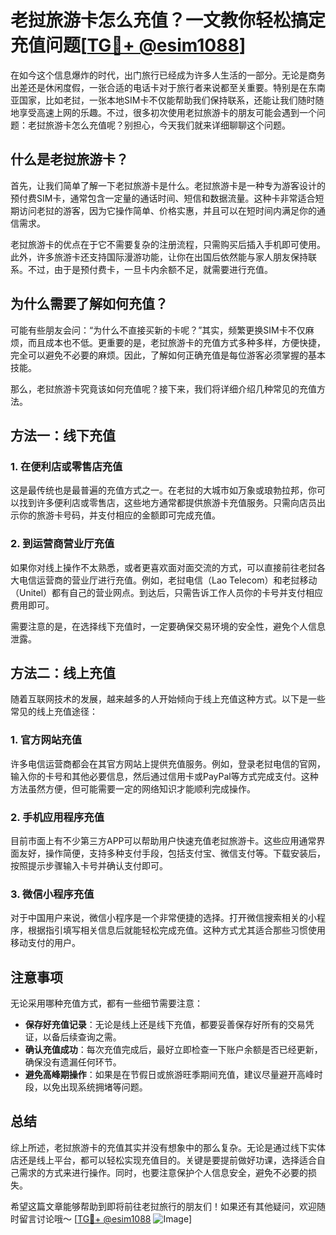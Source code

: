 # 老挝旅游卡怎么充值？一文教你轻松搞定充值问题[[TG💪+ @esim1088](https://t.me/s/esim1088)]

在如今这个信息爆炸的时代，出门旅行已经成为许多人生活的一部分。无论是商务出差还是休闲度假，一张合适的电话卡对于旅行者来说都至关重要。特别是在东南亚国家，比如老挝，一张本地SIM卡不仅能帮助我们保持联系，还能让我们随时随地享受高速上网的乐趣。不过，很多初次使用老挝旅游卡的朋友可能会遇到一个问题：老挝旅游卡怎么充值呢？别担心，今天我们就来详细聊聊这个问题。

## 什么是老挝旅游卡？

首先，让我们简单了解一下老挝旅游卡是什么。老挝旅游卡是一种专为游客设计的预付费SIM卡，通常包含一定量的通话时间、短信和数据流量。这种卡非常适合短期访问老挝的游客，因为它操作简单、价格实惠，并且可以在短时间内满足你的通信需求。

老挝旅游卡的优点在于它不需要复杂的注册流程，只需购买后插入手机即可使用。此外，许多旅游卡还支持国际漫游功能，让你在出国后依然能与家人朋友保持联系。不过，由于是预付费卡，一旦卡内余额不足，就需要进行充值。

## 为什么需要了解如何充值？

可能有些朋友会问：“为什么不直接买新的卡呢？”其实，频繁更换SIM卡不仅麻烦，而且成本也不低。更重要的是，老挝旅游卡的充值方式多种多样，方便快捷，完全可以避免不必要的麻烦。因此，了解如何正确充值是每位游客必须掌握的基本技能。

那么，老挝旅游卡究竟该如何充值呢？接下来，我们将详细介绍几种常见的充值方法。

## 方法一：线下充值

### 1. 在便利店或零售店充值
这是最传统也是最普遍的充值方式之一。在老挝的大城市如万象或琅勃拉邦，你可以找到许多便利店或零售店，这些地方通常都提供旅游卡充值服务。只需向店员出示你的旅游卡号码，并支付相应的金额即可完成充值。

### 2. 到运营商营业厅充值
如果你对线上操作不太熟悉，或者更喜欢面对面交流的方式，可以直接前往老挝各大电信运营商的营业厅进行充值。例如，老挝电信（Lao Telecom）和老挝移动（Unitel）都有自己的营业网点。到达后，只需告诉工作人员你的卡号并支付相应费用即可。

需要注意的是，在选择线下充值时，一定要确保交易环境的安全性，避免个人信息泄露。

## 方法二：线上充值

随着互联网技术的发展，越来越多的人开始倾向于线上充值这种方式。以下是一些常见的线上充值途径：

### 1. 官方网站充值
许多电信运营商都会在其官方网站上提供充值服务。例如，登录老挝电信的官网，输入你的卡号和其他必要信息，然后通过信用卡或PayPal等方式完成支付。这种方法虽然方便，但可能需要一定的网络知识才能顺利完成操作。

### 2. 手机应用程序充值
目前市面上有不少第三方APP可以帮助用户快速充值老挝旅游卡。这些应用通常界面友好，操作简便，支持多种支付手段，包括支付宝、微信支付等。下载安装后，按照提示步骤输入卡号并确认支付即可。

### 3. 微信小程序充值
对于中国用户来说，微信小程序是一个非常便捷的选择。打开微信搜索相关的小程序，根据指引填写相关信息后就能轻松完成充值。这种方式尤其适合那些习惯使用移动支付的用户。

## 注意事项

无论采用哪种充值方式，都有一些细节需要注意：

- **保存好充值记录**：无论是线上还是线下充值，都要妥善保存好所有的交易凭证，以备后续查询之需。
- **确认充值成功**：每次充值完成后，最好立即检查一下账户余额是否已经更新，确保没有遗漏任何环节。
- **避免高峰期操作**：如果是在节假日或旅游旺季期间充值，建议尽量避开高峰时段，以免出现系统拥堵等问题。

## 总结

综上所述，老挝旅游卡的充值其实并没有想象中的那么复杂。无论是通过线下实体店还是线上平台，都可以轻松实现充值目的。关键是要提前做好功课，选择适合自己需求的方式来进行操作。同时，也要注意保护个人信息安全，避免不必要的损失。

希望这篇文章能够帮助到即将前往老挝旅行的朋友们！如果还有其他疑问，欢迎随时留言讨论哦～ [[TG💪+ @esim1088](https://t.me/s/esim1088) ![Image](https://i.postimg.cc/4NQfJmqS/Snipaste-2025-05-13-00-14-12.png)]